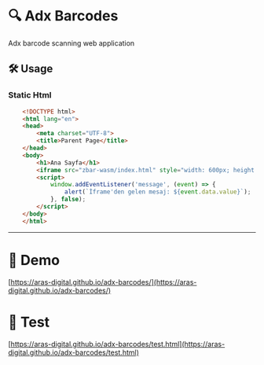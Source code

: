 # 🔍 Adx Barcodes

Adx barcode scanning web application

## 🛠️ Usage


### Static Html

```html
    <!DOCTYPE html>
    <html lang="en">
    <head>
        <meta charset="UTF-8">
        <title>Parent Page</title>
    </head>
    <body>
        <h1>Ana Sayfa</h1>
        <iframe src="zbar-wasm/index.html" style="width: 600px; height: 400px;"></iframe>
        <script>
            window.addEventListener('message', (event) => {
                alert(`İframe'den gelen mesaj: ${event.data.value}`);
            }, false);
        </script>
    </body>
    </html>

```
---
# 🚀 Demo
[https://aras-digital.github.io/adx-barcodes/](https://aras-digital.github.io/adx-barcodes/)
# 🧪 Test
[https://aras-digital.github.io/adx-barcodes/test.html](https://aras-digital.github.io/adx-barcodes/test.html)
